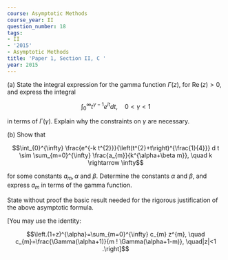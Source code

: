 ```yaml
---
course: Asymptotic Methods
course_year: II
question_number: 18
tags:
- II
- '2015'
- Asymptotic Methods
title: 'Paper 1, Section II, C '
year: 2015
---
```




(a) State the integral expression for the gamma function $\Gamma(z)$, for $\operatorname{Re}(z)>0$, and express the integral

$$\int_{0}^{\infty} t^{\gamma-1} e^{i t} d t, \quad 0<\gamma<1$$

in terms of $\Gamma(\gamma)$. Explain why the constraints on $\gamma$ are necessary.

(b) Show that

$$\int_{0}^{\infty} \frac{e^{-k t^{2}}}{\left(t^{2}+t\right)^{\frac{1}{4}}} d t \sim \sum_{m=0}^{\infty} \frac{a_{m}}{k^{\alpha+\beta m}}, \quad k \rightarrow \infty$$

for some constants $a_{m}, \alpha$ and $\beta$. Determine the constants $\alpha$ and $\beta$, and express $a_{m}$ in terms of the gamma function.

State without proof the basic result needed for the rigorous justification of the above asymptotic formula.

[You may use the identity:

$$\left.(1+z)^{\alpha}=\sum_{m=0}^{\infty} c_{m} z^{m}, \quad c_{m}=\frac{\Gamma(\alpha+1)}{m ! \Gamma(\alpha+1-m)}, \quad|z|<1 .\right]$$